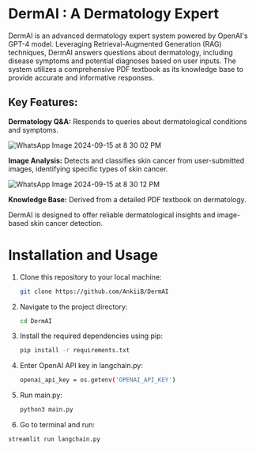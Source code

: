# DermAI : A Dermatology Expert

DermAI is an advanced dermatology expert system powered by OpenAI's GPT-4 model. Leveraging Retrieval-Augmented Generation (RAG) techniques, DermAI answers questions about dermatology, including disease symptoms and potential diagnoses based on user inputs. The system utilizes a comprehensive PDF textbook as its knowledge base to provide accurate and informative responses.

## Key Features:

**Dermatology Q&A:** Responds to queries about dermatological conditions and symptoms.

![WhatsApp Image 2024-09-15 at 8 30 02 PM](https://github.com/user-attachments/assets/927b3c66-919d-4ba1-9d83-b61e781ec1c2)

**Image Analysis:** Detects and classifies skin cancer from user-submitted images, identifying specific types of skin cancer.

![WhatsApp Image 2024-09-15 at 8 30 12 PM](https://github.com/user-attachments/assets/ea0e08c9-6b5c-4bfa-95c9-ecc55fdd3fd1)

**Knowledge Base:** Derived from a detailed PDF textbook on dermatology.

DermAI is designed to offer reliable dermatological insights and image-based skin cancer detection.

# Installation and Usage
1. Clone this repository to your local machine: <br>
    ```bash
   git clone https://github.com/AnkiiB/DermAI

3. Navigate to the project directory: <br>
   ```bash
   cd DermAI

5. Install the required dependencies using pip: <br>
   ```bash
   pip install -r requirements.txt

7. Enter OpenAI API key in langchain.py: <br>
   ```bash
   openai_api_key = os.getenv('OPENAI_API_KEY')

9. Run main.py: <br>
   ```bash
   python3 main.py

11. Go to terminal and run: <br>
   ```bash
streamlit run langchain.py

   
